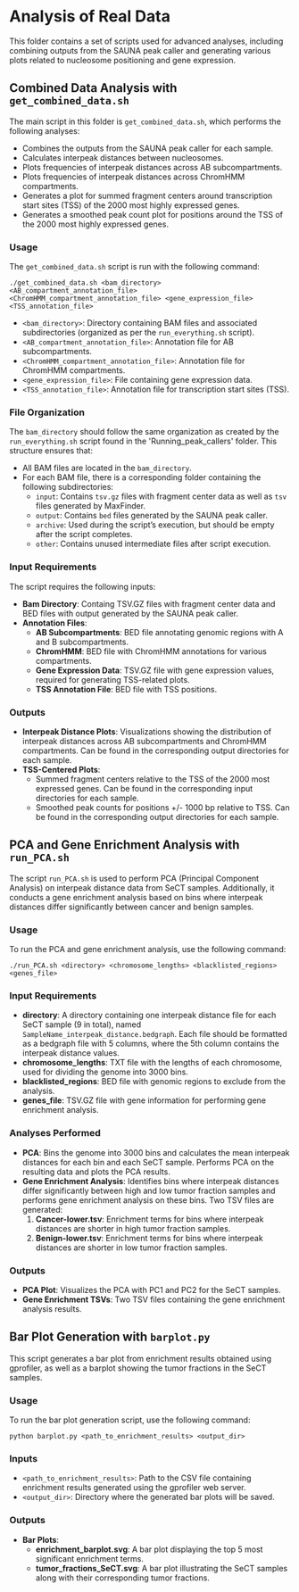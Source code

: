 # Analysis of Real Data

This folder contains a set of scripts used for advanced analyses, including combining outputs from the SAUNA peak caller and generating various plots related to nucleosome positioning and gene expression.

## Combined Data Analysis with `get_combined_data.sh`

The main script in this folder is `get_combined_data.sh`, which performs the following analyses:

- Combines the outputs from the SAUNA peak caller for each sample.
- Calculates interpeak distances between nucleosomes.
- Plots frequencies of interpeak distances across AB subcompartments.
- Plots frequencies of interpeak distances across ChromHMM compartments.
- Generates a plot for summed fragment centers around transcription start sites (TSS) of the 2000 most highly expressed genes.
- Generates a smoothed peak count plot for positions around the TSS of the 2000 most highly expressed genes.

### Usage

The `get_combined_data.sh` script is run with the following command:
```shell
./get_combined_data.sh <bam_directory> <AB_compartment_annotation_file> <ChromHMM_compartment_annotation_file> <gene_expression_file> <TSS_annotation_file>
```

- `<bam_directory>`: Directory containing BAM files and associated subdirectories (organized as per the `run_everything.sh` script).
- `<AB_compartment_annotation_file>`: Annotation file for AB subcompartments.
- `<ChromHMM_compartment_annotation_file>`: Annotation file for ChromHMM compartments.
- `<gene_expression_file>`: File containing gene expression data.
- `<TSS_annotation_file>`: Annotation file for transcription start sites (TSS).

### File Organization

The `bam_directory` should follow the same organization as created by the `run_everything.sh` script found in the 'Running_peak_callers' folder. This structure ensures that:

- All BAM files are located in the `bam_directory`.
- For each BAM file, there is a corresponding folder containing the following subdirectories:
  - `input`: Contains `tsv.gz` files with fragment center data as well as `tsv` files generated by MaxFinder.
  - `output`: Contains `bed` files generated by the SAUNA peak caller.
  - `archive`: Used during the script’s execution, but should be empty after the script completes.
  - `other`: Contains unused intermediate files after script execution.

### Input Requirements

The script requires the following inputs:

- **Bam Directory**: Containg TSV.GZ files with fragment center data and BED files with output generated by the SAUNA peak caller.
- **Annotation Files**:
  - **AB Subcompartments**: BED file annotating genomic regions with A and B subcompartments.
  - **ChromHMM**: BED file with ChromHMM annotations for various compartments.
  - **Gene Expression Data**: TSV.GZ file with gene expression values, required for generating TSS-related plots.
  - **TSS Annotation File**: BED file with TSS positions.

### Outputs

- **Interpeak Distance Plots**: Visualizations showing the distribution of interpeak distances across AB subcompartments and ChromHMM compartments. Can be found in the corresponding output directories for each sample.
- **TSS-Centered Plots**:
  - Summed fragment centers relative to the TSS of the 2000 most expressed genes. Can be found in the corresponding input directories for each sample.
  - Smoothed peak counts for positions +/- 1000 bp relative to TSS. Can be found in the corresponding output directories for each sample.

## PCA and Gene Enrichment Analysis with `run_PCA.sh`

The script `run_PCA.sh` is used to perform PCA (Principal Component Analysis) on interpeak distance data from SeCT samples. Additionally, it conducts a gene enrichment analysis based on bins where interpeak distances differ significantly between cancer and benign samples.

### Usage

To run the PCA and gene enrichment analysis, use the following command:
```shell
./run_PCA.sh <directory> <chromosome_lengths> <blacklisted_regions> <genes_file>
```

### Input Requirements

- **directory**: A directory containing one interpeak distance file for each SeCT sample (9 in total), named `SampleName_interpeak_distance.bedgraph`. Each file should be formatted as a bedgraph file with 5 columns, where the 5th column contains the interpeak distance values.
- **chromosome_lengths**: TXT file with the lengths of each chromosome, used for dividing the genome into 3000 bins.
- **blacklisted_regions**: BED file with genomic regions to exclude from the analysis.
- **genes_file**: TSV.GZ file with gene information for performing gene enrichment analysis.

### Analyses Performed

- **PCA**: Bins the genome into 3000 bins and calculates the mean interpeak distances for each bin and each SeCT sample. Performs PCA on the resulting data and plots the PCA results.
- **Gene Enrichment Analysis**: Identifies bins where interpeak distances differ significantly between high and low tumor fraction samples and performs gene enrichment analysis on these bins. Two TSV files are generated:
  1. **Cancer-lower.tsv**: Enrichment terms for bins where interpeak distances are shorter in high tumor fraction samples.
  2. **Benign-lower.tsv**: Enrichment terms for bins where interpeak distances are shorter in low tumor fraction samples.

### Outputs

- **PCA Plot**: Visualizes the PCA with PC1 and PC2 for the SeCT samples.
- **Gene Enrichment TSVs**: Two TSV files containing the gene enrichment analysis results.

## Bar Plot Generation with `barplot.py`

This script generates a bar plot from enrichment results obtained using gprofiler, as well as a barplot showing the tumor fractions in the SeCT samples.

### Usage

To run the bar plot generation script, use the following command:

```shell
python barplot.py <path_to_enrichment_results> <output_dir>
```

### Inputs
- `<path_to_enrichment_results>`: Path to the CSV file containing enrichment results generated using the gprofiler web server.
- `<output_dir>`: Directory where the generated bar plots will be saved.

### Outputs

- **Bar Plots**: 
  - **enrichment_barplot.svg**: A bar plot displaying the top 5 most significant enrichment terms.
  - **tumor_fractions_SeCT.svg**: A bar plot illustrating the SeCT samples along with their corresponding tumor fractions.

